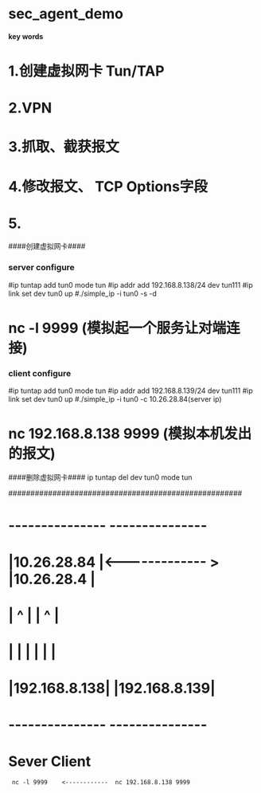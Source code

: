 # sec_agent_demo

#### key words ####
# 1.创建虚拟网卡 Tun/TAP 
# 2.VPN
# 3.抓取、截获报文
# 4.修改报文、 TCP Options字段
# 5.

####创建虚拟网卡####

### server configure
#ip tuntap add tun0 mode tun
#ip addr add 192.168.8.138/24 dev tun111
#ip link set dev tun0 up
#./simple_ip  -i tun0 -s -d
# nc -l 9999 (模拟起一个服务让对端连接)

### client configure
#ip tuntap add tun0 mode tun
#ip addr add 192.168.8.139/24 dev tun111
#ip link set dev tun0 up
#./simple_ip -i tun0 -c 10.26.28.84(server ip)
# nc 192.168.8.138 9999 (模拟本机发出的报文)


####删除虚拟网卡####
ip tuntap del dev tun0 mode tun




#####################################################

# ---------------                 ---------------   #
# |10.26.28.84  |<------------- > |10.26.28.4   |   #
# |     ^       |                 |     ^       |   #
# |     |       |                 |     |       |   #
# |192.168.8.138|                 |192.168.8.139|   #
# ---------------                 ---------------   #
#      Sever                           Client       #
     nc -l 9999    <------------  nc 192.168.8.138 9999

